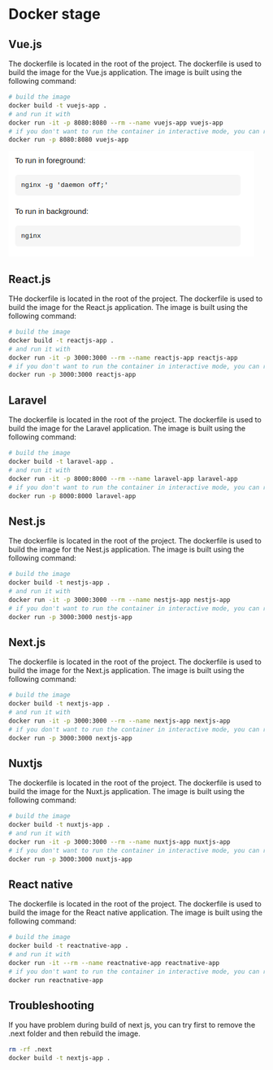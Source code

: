 # Docker stage

## Vue.js

The dockerfile is located in the root of the project. The dockerfile is used to build the image for the Vue.js application. The image is built using the following command:

```bash
# build the image
docker build -t vuejs-app .
# and run it with
docker run -it -p 8080:8080 --rm --name vuejs-app vuejs-app
# if you don't want to run the container in interactive mode, you can run it in detached mode with
docker run -p 8080:8080 vuejs-app
```
![To run nginx in forground or background](images/image.png)

## React.js

THe dockerfile is located in the root of the project. The dockerfile is used to build the image for the React.js application. The image is built using the following command:

```bash
# build the image
docker build -t reactjs-app .
# and run it with
docker run -it -p 3000:3000 --rm --name reactjs-app reactjs-app
# if you don't want to run the container in interactive mode, you can run it in detached mode with
docker run -p 3000:3000 reactjs-app
```

## Laravel

The dockerfile is located in the root of the project. The dockerfile is used to build the image for the Laravel application. The image is built using the following command:

```bash
# build the image
docker build -t laravel-app .
# and run it with
docker run -it -p 8000:8000 --rm --name laravel-app laravel-app
# if you don't want to run the container in interactive mode, you can run it in detached mode with
docker run -p 8000:8000 laravel-app
```

## Nest.js

The dockerfile is located in the root of the project. The dockerfile is used to build the image for the Nest.js application. The image is built using the following command:

```bash
# build the image
docker build -t nestjs-app .
# and run it with
docker run -it -p 3000:3000 --rm --name nestjs-app nestjs-app
# if you don't want to run the container in interactive mode, you can run it in detached mode with
docker run -p 3000:3000 nestjs-app
```

## Next.js

The dockerfile is located in the root of the project. The dockerfile is used to build the image for the Next.js application. The image is built using the following command:

```bash
# build the image
docker build -t nextjs-app .
# and run it with
docker run -it -p 3000:3000 --rm --name nextjs-app nextjs-app
# if you don't want to run the container in interactive mode, you can run it in detached mode with
docker run -p 3000:3000 nextjs-app
```

## Nuxtjs

The dockerfile is located in the root of the project. The dockerfile is used to build the image for the Nuxt.js application. The image is built using the following command:

```bash
# build the image
docker build -t nuxtjs-app .
# and run it with
docker run -it -p 3000:3000 --rm --name nuxtjs-app nuxtjs-app
# if you don't want to run the container in interactive mode, you can run it in detached mode with
docker run -p 3000:3000 nuxtjs-app
```

## React native

The dockerfile is located in the root of the project. The dockerfile is used to build the image for the React native application. The image is built using the following command:

```bash
# build the image
docker build -t reactnative-app .
# and run it with
docker run -it --rm --name reactnative-app reactnative-app
# if you don't want to run the container in interactive mode, you can run it in detached mode with
docker run reactnative-app
```


## Troubleshooting

If you have problem during build of next js, you can try first to remove the .next folder and then rebuild the image.

```bash
rm -rf .next
docker build -t nextjs-app .
```